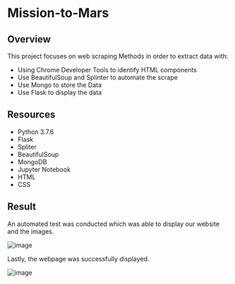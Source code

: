 # Mission-to-Mars

## Overview

This project focuses on web scraping Methods in order to extract data with:
- Using Chrome Developer Tools to identify HTML components
- Use BeautifulSoup and Splinter to automate the scrape
- Use Mongo to store the Data 
- Use Flask to display the data

## Resources

- Python 3.7.6
- Flask
- Spliter
- BeautifulSoup
- MongoDB
- Jupyter Notebook
- HTML
- CSS

## Result

An automated test was conducted which was able to display our website and the images. 

![image](https://user-images.githubusercontent.com/95547517/156965756-13251e29-ef0e-4a7d-8b2e-b64d71202d4d.png)

Lastly, the webpage was successfully displayed.

![image](https://user-images.githubusercontent.com/95547517/156966039-3048e014-6d8a-4b1b-86c5-86ef0c7973a0.png)
